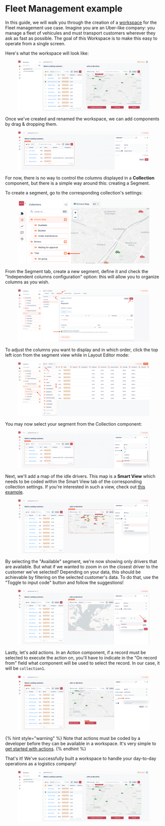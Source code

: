 # Fleet Management example

In this guide, we will walk you through the creation of a [workspace](https://app.forestadmin.com/demo-mobility/Production/Operations/workspaces/61b26e10-cc7b-11ec-8d0f-81d554876ead) for the Fleet management use case. Imagine you are an Uber-like company: you manage a fleet of vehicules and must transport customers wherever they ask as fast as possible. The goal of this Workspace is to make this easy to operate from a single screen.

Here's what the workspace will look like:

<figure><img src="../../.gitbook/assets/image (205).png" alt=""><figcaption></figcaption></figure>

Once we've created and renamed the workspace, we can add components by drag & dropping them.

<figure><img src="../../.gitbook/assets/image (235).png" alt=""><figcaption></figcaption></figure>

For now, there is no way to control the columns displayed in a **Collection** component, but there is a simple way around this: creating a Segment.

To create a segment, go to the corresponding collection's settings:

<figure><img src="../../.gitbook/assets/2022-11-08_10.59.00.png" alt=""><figcaption></figcaption></figure>

From the Segment tab, create a new segment, define it and check the "Independent columns configuration" option: this will allow you to organize columns as you wish.

<figure><img src="../../.gitbook/assets/2022-11-08_11.04.53.png" alt=""><figcaption></figcaption></figure>

To adjust the columns you want to display and in which order, click the top left icon from the segment view while in Layout Editor mode:

<figure><img src="../../.gitbook/assets/2022-11-08_11.22.59.png" alt=""><figcaption></figcaption></figure>

You may now select your segment from the Collection component:

<figure><img src="../../.gitbook/assets/2022-11-08_11.19.49.png" alt=""><figcaption></figcaption></figure>

Next, we'll add a map of the idle drivers. This map is a **Smart View** which needs to be coded within the Smart View tab of the corresponding collection settings. If you're interested in such a view, check out [this example](https://docs.forestadmin.com/documentation/reference-guide/smart-views/create-a-map-view).

<figure><img src="../../.gitbook/assets/image (201).png" alt=""><figcaption></figcaption></figure>

By selecting the "Available" segment, we're now showing only drivers that are available. But what if we wanted to zoom in on the closest driver to the customer we've selected? Depending on your data, this should be achievable by filtering on the selected customer's data. To do that, use the "Toggle to input code" button and follow the suggestions!

<figure><img src="../../.gitbook/assets/2022-11-08_11.35.54.png" alt=""><figcaption></figcaption></figure>

Lastly, let's add actions. In an Action component, if a record must be selected to execute the action on, you'll have to indicate in the "On record from" field what component will be used to select the record. In our case, it will be `collection1`.

<figure><img src="../../.gitbook/assets/2022-11-08_11.39.40.png" alt=""><figcaption></figcaption></figure>

{% hint style="warning" %}
Note that actions must be coded by a developer before they can be available in a workspace. It's very simple to [get started with actions](https://docs.forestadmin.com/developer-guide-agents-nodejs/agent-customization/actions).
{% endhint %}

That's it! We've successfully built a workspace to handle your day-to-day operations as a logistics company!

<figure><img src="../../.gitbook/assets/image (186).png" alt=""><figcaption></figcaption></figure>
